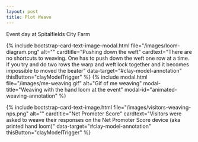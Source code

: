 ```yaml
---
layout: post
title: Plot Weave
---
```


Event day at Spitalfields City Farm

{% include bootstrap-card-text-image-modal.html file="/images/loom-diagram.png" alt="" cardtitle="Pushing down the weft" cardtext="There are no shortcuts to weaving. One has to push down the weft one row at a time. If you try and do two rows the warp and weft lock together and it becomes impossible to moved the beater" data-target="#clay-model-annotation" thisButton="clayModelTrigger" %} 
{% include modal.html file="/images/me-weaving.gif" alt="Gif of me weaving" modal-title="Weaving with the hand loom at the event" modal-id="animated-weaving-annotation" %}

{% include bootstrap-card-text-image.html file="/images/visitors-weaving-nps.png" alt="" cardtitle="Net Promoter Score" cardtext="Visitors were asked to weave their responses on the Net Promoter Score device (aka printed hand loom)" data-target="#clay-model-annotation" thisButton="clayModelTrigger" %} 
